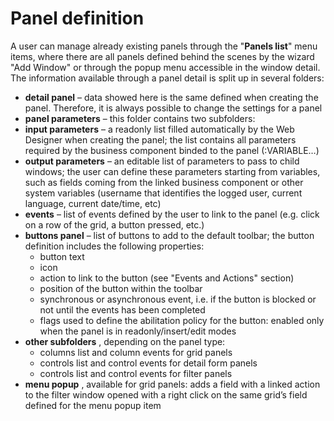 # Panel definition

A user can manage already existing panels through the "**Panels list**" menu items, where there are all panels defined behind the scenes by the wizard "Add Window" or through the popup menu accessible in the window detail.  
The information available through a panel detail is split up in several folders:

* **detail panel**  – data showed here is the same defined when creating the panel. Therefore, it is always possible to change the settings for a panel
* **panel parameters**  – this folder contains two subfolders:
* **input parameters**  – a readonly list filled automatically by the Web Designer when creating the panel; the list contains all parameters required by the business component binded to the panel \(:VARIABLE…\)
* **output parameters**  – an editable list of parameters to pass to child windows; the user can define these parameters starting from variables, such as fields coming from the linked business component or other system variables \(username that identifies the logged user, current language, current date/time, etc\)
* **events**  – list of events defined by the user to link to the panel \(e.g. click on a row of the grid, a button pressed, etc.\)
* **buttons panel**  – list of buttons to add to the default toolbar; the button definition includes the following properties:
  * button text
  * icon
  * action to link to the button \(see "Events and Actions" section\)
  * position of the button within the toolbar
  * synchronous or asynchronous event, i.e. if the button is blocked or not until the events has been completed
  * flags used to define the abilitation policy for the button: enabled only when the panel is in readonly/insert/edit modes
* **other subfolders** , depending on the panel type:
  * columns list and column events for grid panels
  * controls list and control events for detail form panels
  * controls list and control events for filter panels
* **menu popup** , available for grid panels: adds a field with a linked action to the filter window opened with a right click on the same grid’s field defined for the menu popup item

